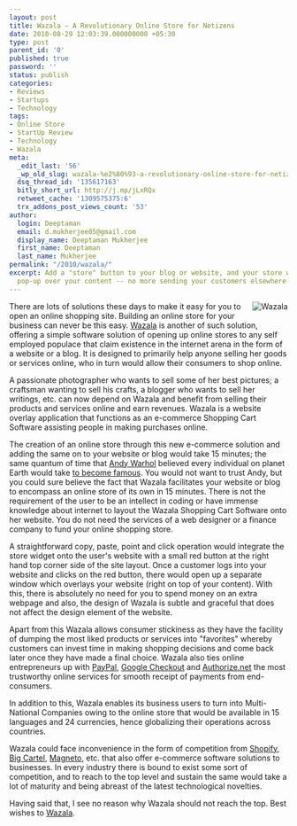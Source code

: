 ```yaml
---
layout: post
title: Wazala – A Revolutionary Online Store for Netizens
date: 2010-08-29 12:03:39.000000000 +05:30
type: post
parent_id: '0'
published: true
password: ''
status: publish
categories:
- Reviews
- Startups
- Technology
tags:
- Online Store
- StartUp Review
- Technology
- Wazala
meta:
  _edit_last: '56'
  _wp_old_slug: wazala-%e2%80%93-a-revolutionary-online-store-for-netizens
  dsq_thread_id: '135617163'
  bitly_short_url: http://j.mp/jLxRQx
  retweet_cache: '1309575375:6'
  trx_addons_post_views_count: '53'
author:
  login: Deeptaman
  email: d.mukherjee05@gmail.com
  display_name: Deeptaman Mukherjee
  first_name: Deeptaman
  last_name: Mukherjee
permalink: "/2010/wazala/"
excerpt: Add a "store" button to your blog or website, and your store will simply
  pop-up over your content -- no more sending your customers elsewhere to make a purchase.
---
```

<p><a href="http://www.wazala.com"><img src="/static/2010/08/wazala-logo.jpg" alt="Wazala" style="border: 0 none; float: right; margin: 0 0 0.5em 0.5em;" /></a></p>
<p>There are lots of solutions these days to make it easy for you to open an online shopping site. Building an online store for your business can never be this easy. <a href="http://www.wazala.com/">Wazala</a> is another of such solution, offering a simple software solution of opening up online stores to any self employed populace that claim existence in the internet arena in the form of a website or a blog. It is designed to primarily help anyone selling her goods or services online, who in turn would allow their consumers to shop online.</p>
<p>A passionate photographer who wants to sell some of her best pictures; a craftsman wanting to sell his crafts, a blogger who wants to sell her writings, etc. can now depend on Wazala and benefit from selling their products and services online and earn revenues. Wazala is a website overlay application that functions as an e-commerce Shopping Cart Software assisting people in making purchases online. </p>
<p>The creation of an online store through this new e-commerce solution and adding the same on to your website or blog would take 15 minutes; the same quantum of time that <a href="http://en.wikipedia.org/wiki/Andy_Warhol">Andy Warhol</a> believed every individual on planet Earth would take <a href="http://en.wikipedia.org/wiki/15_minutes_of_fame">to become famous</a>. You would not want to trust Andy, but you could sure believe the fact that Wazala facilitates your website or blog to encompass an online store of its own in 15 minutes. There is not the requirement of the user to be an intellect in coding or have immense knowledge about internet to layout the Wazala Shopping Cart Software onto her website. You do not need the services of a web designer or a finance company to fund your online shopping store.</p>
<p>A straightforward copy, paste, point and click operation would integrate the store widget onto the user's website with a small red button at the right hand top corner side of the site layout. Once a customer logs into your website and clicks on the red button, there would open up a separate window which overlays your website (right on top of your content). With this, there is absolutely no need for you to spend money on an extra webpage and also, the design of Wazala is subtle and graceful that does not affect the design element of the website. </p>
<p>Apart from this Wazala allows consumer stickiness as they have the facility of dumping the most liked products or services into "favorites" whereby customers can invest time in making shopping decisions and come back later once they have made a final choice. Wazala also ties online entrepreneurs up with <a href="https://www.paypal.com/">PayPal</a>, <a href="http://checkout.google.com/">Google Checkout</a> and <a href="http://www.authorize.net/">Authorize.net</a> the most trustworthy online services for smooth receipt of payments from end-consumers.</p>
<p>In addition to this, Wazala enables its business users to turn into Multi-National Companies owing to the online store that would be available in 15 languages and 24 currencies, hence globalizing their operations across countries. </p>
<p>Wazala could face inconvenience in the form of competition from <a href="http://www.shopify.com/">Shopify</a>, <a href="http://bigcartel.com/">Big Cartel</a>, <a href="http://www.magentocommerce.com/company/">Magneto</a>, etc. that also offer e-commerce software solutions to businesses. In every industry there is bound to exist some sort of competition, and to reach to the top level and sustain the same would take a lot of maturity and being abreast of the latest technological novelties. </p>
<p>Having said that, I see no reason why Wazala should not reach the top. Best wishes to <a href="http://www.wazala.com/">Wazala</a>.</p>
